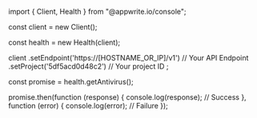 import { Client, Health } from "@appwrite.io/console";

const client = new Client();

const health = new Health(client);

client
    .setEndpoint('https://[HOSTNAME_OR_IP]/v1') // Your API Endpoint
    .setProject('5df5acd0d48c2') // Your project ID
;

const promise = health.getAntivirus();

promise.then(function (response) {
    console.log(response); // Success
}, function (error) {
    console.log(error); // Failure
});